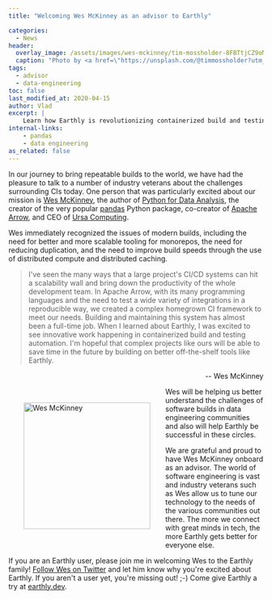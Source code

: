 ```yaml
---
title: "Welcoming Wes McKinney as an advisor to Earthly"

categories:
  - News
header:
  overlay_image: /assets/images/wes-mckinney/tim-mossholder-8FBTtjCZ9oM-unsplash.jpg
  caption: "Photo by <a href=\"https://unsplash.com/@timmossholder?utm_source=unsplash&utm_medium=referral&utm_content=creditCopyText\">Tim Mossholder</a> on <a href=\"https://unsplash.com/s/photos/welcome?utm_source=unsplash&utm_medium=referral&utm_content=creditCopyText\">Unsplash</a>"
tags:
  - advisor
  - data-engineering
toc: false
last_modified_at: 2020-04-15
author: Vlad
excerpt: |
    Learn how Earthly is revolutionizing containerized build and testing automation with the help of industry veteran Wes McKinney, the creator of pandas and CEO of Ursa Computing. Discover how this innovative project is bringing repeatable builds to the world and why Wes is excited to be a part of it.
internal-links:
    - pandas
    - data engineering
as_related: false
---
```

In our journey to bring repeatable builds to the world, we have had the pleasure to talk to a number of industry veterans about the challenges surrounding CIs today. One person that was particularly excited about our mission is [Wes McKinney](https://en.wikipedia.org/wiki/Wes_McKinney), the author of [Python for Data Analysis](https://www.oreilly.com/library/view/python-for-data/9781449323592/), the creator of the very popular [pandas](https://github.com/pandas-dev/pandas) Python package, co-creator of [Apache Arrow](https://arrow.apache.org/), and CEO of [Ursa Computing](https://ursacomputing.com/).

Wes immediately recognized the issues of modern builds, including the need for better and more scalable tooling for monorepos, the need for reducing duplication, and the need to improve build speeds through the use of distributed compute and distributed caching.

> I've seen the many ways that a large project's CI/CD systems can hit a scalability wall and bring down the productivity of the whole development team. In Apache Arrow, with its many programming languages and the need to test a wide variety of integrations in a reproducible way, we created a complex homegrown CI framework to meet our needs. Building and maintaining this system has almost been a full-time job. When I learned about Earthly, I was excited to see innovative work happening in containerized build and testing automation. I'm hopeful that complex projects like ours will be able to save time in the future by building on better off-the-shelf tools like Earthly.

<p style="text-align: right"> -- Wes McKinney </p>

<img src="{{site.images}}{{page.slug}}/Wes_McKinney_Headshot.jpg" alt="Wes McKinney" width="250px" style="float: left; margin: 30px;">

Wes will be helping us better understand the challenges of software builds in data engineering communities and also will help Earthly be successful in these circles.

We are grateful and proud to have Wes McKinney onboard as an advisor. The world of software engineering is vast and industry veterans such as Wes allow us to tune our technology to the needs of the various communities out there. The more we connect with great minds in tech, the more Earthly gets better for everyone else.

If you are an Earthly user, please join me in welcoming Wes to the Earthly family! [Follow Wes on Twitter](https://twitter.com/wesmckinn) and let him know why you're excited about Earthly. If you aren't a user yet, you're missing out! ;-) Come give Earthly a try at [earthly.dev](https://earthly.dev).

